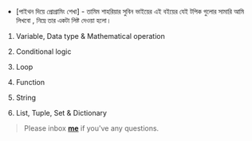 * [পাইথন দিয়ে প্রোগ্রামিং শেখা] - তামিম শাহরিয়ার সুবিন ভাইয়ের এই বইয়ের যেই টপিক গুলোর সামারি আমি লিখবো , নিম্নে তার একটা লিষ্ট দেওয়া হলো। 


1. Variable, Data type & Mathematical operation

2. Conditional logic

3. Loop

4. Function

5. String

6. List, Tuple, Set & Dictionary


> Please inbox **[me](https://www.facebook.com/shoriot)** if you've any questions.